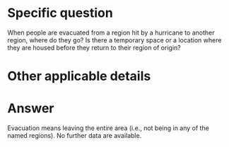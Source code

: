 # Specific question #

When people are evacuated from a region hit by a hurricane to another region, where do they go? Is there a temporary space or a location where they are housed before they return to their region of origin?


# Other applicable details #

# Answer # 

Evacuation means leaving the entire area (i.e., not being in any of the named regions). No further data are available.